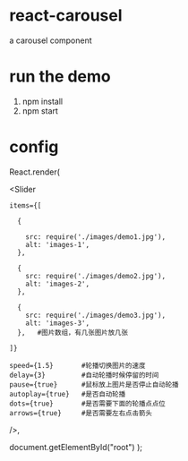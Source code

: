 # react-carousel
a  carousel component 
# run the demo
1. npm install
2. npm start
# config
React.render(

  <Slider
  
    items={[
    
      {
      
        src: require('./images/demo1.jpg'),
        alt: 'images-1',      
      },
      
      {
        src: require('./images/demo2.jpg'),
        alt: 'images-2',
      },
      
      {
        src: require('./images/demo3.jpg'),
        alt: 'images-3',
      },   #图片数组，有几张图片放几张    
      
    ]}
    
    speed={1.5}       #轮播切换图片的速度
    delay={3}         #自动轮播时候停留的时间
    pause={true}      #鼠标放上图片是否停止自动轮播
    autoplay={true}   #是否自动轮播
    dots={true}       #是否需要下面的轮播点点位
    arrows={true}     #是否需要左右点击箭头
  />,
  
  document.getElementById("root")
);

